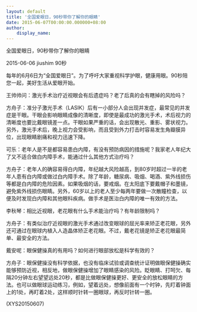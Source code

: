 ```yaml
---
layout: default
title: '全国爱眼日，90秒带你了解你的眼睛'
date: 2015-06-07T00:00:00.000000+08:00
author:
    display_name: 
---
```


全国爱眼日，90秒带你了解你的眼睛

2015-06-06 jiushim 90秒

每年的6月6日为“全国爱眼日”。为了呼吁大家重视科学护眼，健康用眼。90秒陪您一起，美好生活从爱眼开始。

王帅帅问：激光手术治疗近视眼会有后遗症吗？老了后真的会有瞎掉的风险吗？

方舟子：准分子激光手术（LASIK）后有一小部分人会出现并发症，最常见的并发症是干眼。干眼会影响眼睛成像的清晰度，即使是最成功的激光手术，术后视力的清晰度也要比戴眼镜差一点。干眼如果严重的话，会出现散光、重影、雾状视力。另外，激光手术后，晚上视力会受影响，而且受到外力打击时容易发生角瓣膜异位，出现眼睛剧痛和视力迅速下降。

可乐：老年人是不是都容易患白内障，有没有预防病因的措施呢？我家老人年纪大了又不适合做白内障手术，能通过什么其他方式治疗吗？

方舟子：老年人的确容易得白内障，年纪越大风险越高，到80岁时超过一半的老年人患有白内障或做过白内障手术。除了年龄，糖尿病、吸烟、喝酒、紫外线损伤等都是白内障的危险因素。如果吸烟的话，要戒烟。在太阳底下要戴帽子和墨镜，避免紫外线损伤眼睛。另外，60岁以上的老人至少每两年要做一次散瞳检查，以便及时发现白内障和其他眼科疾病。做手术是医治白内障的唯一有效的方法。

李秋琴：相比近视眼，老花眼有什么手术能治疗吗？有年龄限制吗？

方舟子：有类似治疗近视眼的激光手术通过改变眼球的屈光率来矫正老花眼，另外还可通过在眼球内植入人造晶体矫正老花眼。不过，戴老花镜是矫正老花眼最简单、最安全的方法。

戴安呢：眼保健操真的有用吗？如何进行眼部放松是科学有效的？

方舟子：眼保健操没有科学依据，也没有临床试验或调查统计证明做眼保健操确实能够预防近视，相反地，做眼保健操增加了眼睛感染的风险。眨眼睛、打呵欠、每隔20分钟左右望望远处20秒，都是比做眼保健操更好、更安全的放松眼睛的方法。也可以做眼球运动练习，例如，望着远处，想像前面有一个时钟，先盯着钟面上的1处，再盯着2处，这样顺时针转一圈眼球，再反时针转一圈。

(XYS20150607)

